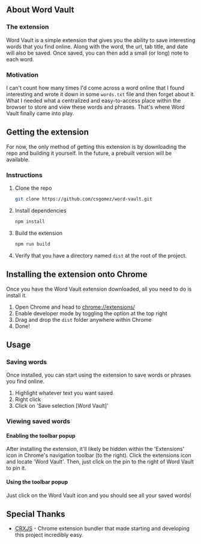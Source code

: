 <!-- GETTING STARTED -->

## About Word Vault

### The extension

Word Vault is a simple extension that gives you the ability to save interesting words that you find online. Along with the word, the url, tab title, and date will also be saved. Once saved, you can then add a small (or long) note to each word.

### Motivation

I can't count how many times I'd come across a word online that I found interesting and wrote it down in some `words.txt` file and then forget about it. What I needed what a centralized and easy-to-access place within the browser to store and view these words and phrases. That's where Word Vault finally came into play.

## Getting the extension

For now, the only method of getting this extension is by downloading the repo and building it yourself. In the future, a prebuilt version will be available.

### Instructions

1. Clone the repo
   ```sh
   git clone https://github.com/csgomez/word-vault.git
   ```
2. Install dependencies
   ```sh
   npm install
   ```
3. Build the extension
   ```sh
   npm run build
   ```
4. Verify that you have a directory named `dist` at the root of the project.

## Installing the extension onto Chrome

Once you have the Word Vault extension downloaded, all you need to do is install it.

1. Open Chrome and head to [chrome://extensions/](chrome://extensions/)
2. Enable developer mode by toggling the option at the top right
3. Drag and drop the `dist` folder anywhere within Chrome
4. Done!

## Usage

### Saving words

Once installed, you can start using the extension to save words or phrases you find online.

1. Highlight whatever text you want saved
2. Right click
3. Click on 'Save selection [Word Vault]'

### Viewing saved words

#### Enabling the toolbar popup

After installing the extension, it'll likely be hidden within the 'Extensions' icon in Chrome's navigation toolbar (to the right). Click the extensions icon and locate 'Word Vault'. Then, just click on the pin to the right of Word Vault to pin it.

#### Using the toolbar popup

Just click on the Word Vault icon and you should see all your saved words!

## Special Thanks

- [CRXJS](https://github.com/crxjs/chrome-extension-tools) - Chrome extension bundler that made starting and developing this project incredibly easy.
